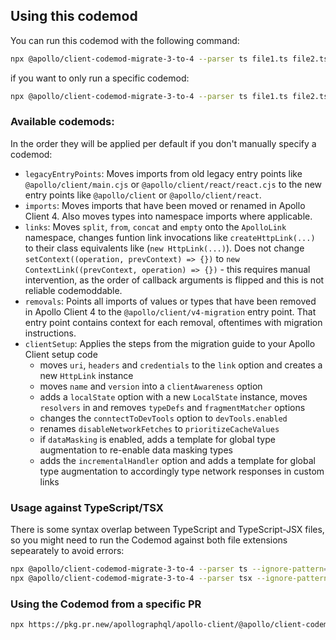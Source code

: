 ## Using this codemod

You can run this codemod with the following command:

```bash
npx @apollo/client-codemod-migrate-3-to-4 --parser ts file1.ts file2.ts
```

if you want to only run a specific codemod:

```bash
npx @apollo/client-codemod-migrate-3-to-4 --parser ts file1.ts file2.ts  --codemod imports
```

### Available codemods:

In the order they will be applied per default if you don't manually specify a codemod:

- `legacyEntryPoints`: Moves imports from old legacy entry points like `@apollo/client/main.cjs` or `@apollo/client/react/react.cjs` to the new entry points like `@apollo/client` or `@apollo/client/react`.
- `imports`: Moves imports that have been moved or renamed in Apollo Client 4. Also moves types into namespace imports where applicable.
- `links`: Moves `split`, `from`, `concat` and `empty` onto the `ApolloLink` namespace, changes funtion link invocations like `createHttpLink(...)` to their class equivalents like (`new HttpLink(...)`).
  Does not change `setContext((operation, prevContext) => {})` to `new ContextLink((prevContext, operation) => {})` - this requires manual intervention, as the order of callback arguments is flipped and this is not reliable codemoddable.
- `removals`: Points all imports of values or types that have been removed in Apollo Client 4 to the `@apollo/client/v4-migration` entry point. That entry point contains context for each removal, oftentimes with migration instructions.
- `clientSetup`: Applies the steps from the migration guide to your Apollo Client setup code
  - moves `uri`, `headers` and `credentials` to the `link` option and creates a new `HttpLink` instance
  - moves `name` and `version` into a `clientAwareness` option
  - adds a `localState` option with a new `LocalState` instance, moves `resolvers` in and removes `typeDefs` and `fragmentMatcher` options
  - changes the `conntectToDevTools` option to `devTools.enabled`
  - renames `disableNetworkFetches` to `prioritizeCacheValues`
  - if `dataMasking` is enabled, adds a template for global type augmentation to re-enable data masking types
  - adds the `incrementalHandler` option and adds a template for global type augmentation to accordingly type network responses in custom links

### Usage against TypeScript/TSX

There is some syntax overlap between TypeScript and TypeScript-JSX files, so you might need to run the Codemod against both file extensions sepearately to avoid errors:

```sh
npx @apollo/client-codemod-migrate-3-to-4 --parser ts --ignore-pattern="*.{tsx,d.ts}" file1.ts file2.ts
npx @apollo/client-codemod-migrate-3-to-4 --parser tsx --ignore-pattern="*.ts" file1.ts file2.ts
```

### Using the Codemod from a specific PR

```sh
npx https://pkg.pr.new/apollographql/apollo-client/@apollo/client-codemod-migrate-3-to-4@12733 --parser ts file1.ts file2.ts
```
